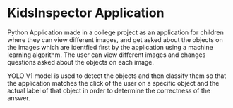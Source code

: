 # KidsInspector Application

Python Application made in a college project as an application for children where they can view different images, and get asked about the objects on the images which are identfied first by the application using a machine learning algorithm. The user can view different images and changes questions asked about the objects on each image.


YOLO V1 model is used to detect the objects and then classify them so that the application matches the click of the user on a specific object and the actual label of that object in order to determine the correctness of the answer.
